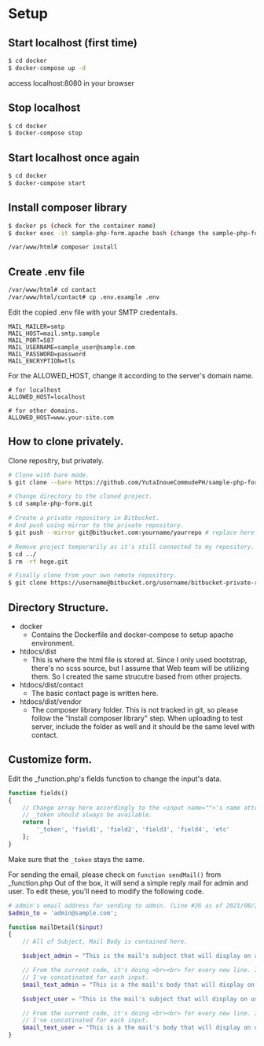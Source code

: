 # Setup
## Start localhost (first time)
```bash
$ cd docker
$ docker-compose up -d
```

access localhost:8080 in your browser

## Stop localhost
```bash
$ cd docker
$ docker-compose stop
```

## Start localhost once again
```bash
$ cd docker
$ docker-compose start
```

## Install composer library
```bash
$ docker ps (check for the container name)
$ docker exec -it sample-php-form.apache bash (change the sample-php-form with the container name)
```
```bash
/var/www/html# composer install
```

## Create .env file
```bash
/var/www/html# cd contact
/var/www/html/contact# cp .env.example .env
```

Edit the copied .env file with your SMTP credentails.
```shell
MAIL_MAILER=smtp
MAIL_HOST=mail.smtp.sample
MAIL_PORT=587
MAIL_USERNAME=sample_user@sample.com
MAIL_PASSWORD=password
MAIL_ENCRYPTION=tls
```

For the ALLOWED_HOST, change it according to the server's domain name.
```shell
# for localhost
ALLOWED_HOST=localhost

# for other domains.
ALLOWED_HOST=www.your-site.com
```

## How to clone privately. 
Clone repositry, but privately.
```bash
# Clone with bare mode.
$ git clone --bare https://github.com/YutaInoueCommudePH/sample-php-form.git

# Change directory to the cloned project.
$ cd sample-php-form.git

# Create a private repository in Bitbucket.
# And push using mirror to the private repository.
$ git push --mirror git@bitbucket.com:yourname/yourrepo # replace here with bitbucket's repository.

# Remove project temporarily as it's still connected to my repository.
$ cd ../
$ rm -rf hoge.git

# Finally clone from your own remote repository.
$ git clone https://username@bitbucket.org/username/bitbucket-private-repository.git
```

## Directory Structure. 
- docker
    - Contains the Dockerfile and docker-compose to setup apache environment.
- htdocs/dist
    - This is where the html file is stored at. Since I only used bootstrap, there's no scss source, but I assume that Web team will be utilizing them. So I created the same strucutre based from other projects.
- htdocs/dist/contact
    - The basic contact page is written here.
- htdocs/dist/vendor
    - The composer library folder. This is not tracked in git, so please follow the "Install composer library" step. When uploading to test server, include the folder as well and it should be the same level with contact.

## Customize form. 
Edit the _function.php's fields function to change the input's data. 
```php
function fields()
{
    // Change array here accordingly to the <input name="">'s name attribute.
    // _token should always be available.
    return [
        '_token', 'field1', 'field2', 'field3', 'field4', 'etc'
    ];
}
```
Make sure that the `_token` stays the same.

For sending the email, please check on `function sendMail()` from _function.php
Out of the box, it will send a simple reply mail for admin and user.
To edit these, you'll need to modify the following code. 
```php
# admin's email address for sending to admin. (Line #26 as of 2021/08/22)
$admin_to = 'admin@sample.com';
```
```php
function mailDetail($input)
{
    // All of Subject, Mail Body is contained here. 

    $subject_admin = "This is the mail's subject that will display on admin side.";

    // From the current code, it's doing <br><br> for every new line. It will depend on the specification from your director.
    // I've concatinated for each input.
    $mail_text_admin = "This is a the mail's body that will display on admin side.";

    $subject_user = "This is the mail's subject that will display on user side.";

    // From the current code, it's doing <br><br> for every new line. It will depend on the specification from your director.
    // I've concatinated for each input.
    $mail_text_user = "This is a the mail's body that will display on user side.";
}
```
